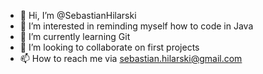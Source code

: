 - 👋 Hi, I’m @SebastianHilarski
- 👀 I’m interested in reminding myself how to code in Java
- 🌱 I’m currently learning Git
- 💞️ I’m looking to collaborate on first projects
- 📫 How to reach me via sebastian.hilarski@gmail.com

<!---
SebastianHilarski/SebastianHilarski is a ✨ special ✨ repository because its `README.md` (this file) appears on your GitHub profile.
You can click the Preview link to take a look at your changes.
--->
